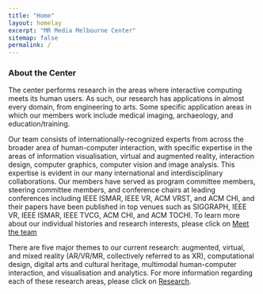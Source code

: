 ```yaml
---
title: "Home"
layout: homelay
excerpt: "MR Media Melbourne Center"
sitemap: false
permalink: /
---
```


### About the Center

The center performs research in the areas where interactive computing meets its human users. As such, our research has applications in almost every domain, from engineering to arts. Some specific application areas in which our members work include medical imaging, archaeology, and education/training.

Our team consists of internationally-recognized experts from across the broader area of human-computer interaction, with specific expertise in the areas of information visualisation, virtual and augmented reality, interaction design, computer graphics, computer vision and image analysis.  This expertise is evident in our many international and interdisciplinary collaborations. Our members have served as program committee members, steering committee members, and conference chairs at leading conferences including IEEE ISMAR, IEEE VR, ACM VRST, and ACM CHI, and their papers have been published in top venues such as SIGGRAPH, IEEE VR, IEEE ISMAR, IEEE TVCG, ACM CHI, and ACM TOCHI. To learn more about our individual histories and research interests, please click on [Meet the team](/team)

There are five major themes to our current research: augmented, virtual, and mixed reality (AR/VR/MR, collectively referred to as XR), computational design, digital arts and cultural heritage, multimodal human-computer interaction, and visualisation and analytics. For more information regarding each of these research areas, please click on [Research](/research).
